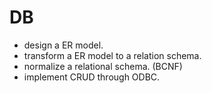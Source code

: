 # DB
- design a ER model.
- transform a ER model to a relation schema.
- normalize a relational schema. (BCNF)
- implement CRUD through ODBC.
